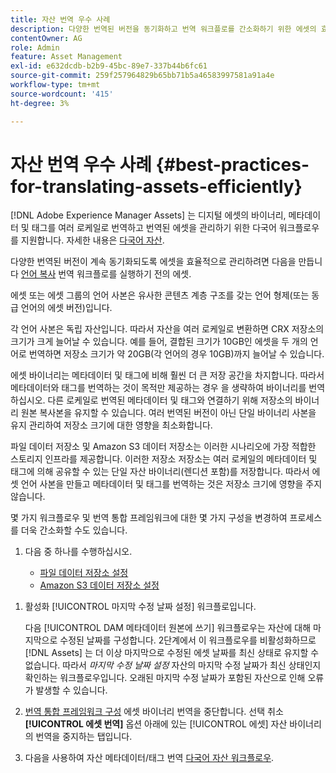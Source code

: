 ```yaml
---
title: 자산 번역 우수 사례
description: 다양한 번역된 버전을 동기화하고 번역 워크플로를 간소화하기 위한 에셋의 효율적인 관리를 위한 모범 사례입니다.
contentOwner: AG
role: Admin
feature: Asset Management
exl-id: e632dcdb-b2b9-45bc-89e7-337b44b6fc61
source-git-commit: 259f257964829b65bb71b5a46583997581a91a4e
workflow-type: tm+mt
source-wordcount: '415'
ht-degree: 3%

---
```


# 자산 번역 우수 사례 {#best-practices-for-translating-assets-efficiently}

[!DNL Adobe Experience Manager Assets] 는 디지털 에셋의 바이너리, 메타데이터 및 태그를 여러 로케일로 번역하고 번역된 에셋을 관리하기 위한 다국어 워크플로우를 지원합니다. 자세한 내용은 [다국어 자산](multilingual-assets.md).

다양한 번역된 버전이 계속 동기화되도록 에셋을 효율적으로 관리하려면 다음을 만듭니다 [언어 복사](preparing-assets-for-translation.md) 번역 워크플로를 실행하기 전의 에셋.

에셋 또는 에셋 그룹의 언어 사본은 유사한 콘텐츠 계층 구조를 갖는 언어 형제(또는 동급 언어의 에셋 버전)입니다.

각 언어 사본은 독립 자산입니다. 따라서 자산을 여러 로케일로 변환하면 CRX 저장소의 크기가 크게 늘어날 수 있습니다. 예를 들어, 결합된 크기가 10GB인 에셋을 두 개의 언어로 번역하면 저장소 크기가 약 20GB(각 언어의 경우 10GB)까지 늘어날 수 있습니다.

에셋 바이너리는 메타데이터 및 태그에 비해 훨씬 더 큰 저장 공간을 차지합니다. 따라서 메타데이터와 태그를 번역하는 것이 목적만 제공하는 경우 을 생략하여 바이너리를 번역하십시오. 다른 로케일로 번역된 메타데이터 및 태그와 연결하기 위해 저장소의 바이너리 원본 복사본을 유지할 수 있습니다. 여러 번역된 버전이 아닌 단일 바이너리 사본을 유지 관리하여 저장소 크기에 대한 영향을 최소화합니다.

파일 데이터 저장소 및 Amazon S3 데이터 저장소는 이러한 시나리오에 가장 적합한 스토리지 인프라를 제공합니다. 이러한 저장소 저장소는 여러 로케일의 메타데이터 및 태그에 의해 공유할 수 있는 단일 자산 바이너리(렌디션 포함)를 저장합니다. 따라서 에셋 언어 사본을 만들고 메타데이터 및 태그를 번역하는 것은 저장소 크기에 영향을 주지 않습니다.

몇 가지 워크플로우 및 번역 통합 프레임워크에 대한 몇 가지 구성을 변경하여 프로세스를 더욱 간소화할 수도 있습니다.

1. 다음 중 하나를 수행하십시오.

   * [파일 데이터 저장소 설정](/help/sites-deploying/data-store-config.md)
   * [Amazon S3 데이터 저장소 설정](/help/sites-deploying/data-store-config.md)

<!--
1. Disable the [DAM MetaData Write-back](/help/sites-administering/workflow-offloader.md#disable-offloading) workflow.

   As the name suggests, the [!UICONTROL DAM Metadata Writeback] workflow rewrites the metadata to the binary file. Because the metadata changes after translation, writing it back to the binary file generates a different binary for a language copy.

   >[!NOTE]
   >
   >Disabling the [!UICONTROL DAM MetaData Writeback] workflow turns off XMP metadata write-back on asset binaries. Consequently, future metadata changes are no longer be saved within the assets. Evaluate the consequences before disabling this workflow.
-->

1. 활성화 [!UICONTROL 마지막 수정 날짜 설정] 워크플로입니다.

   다음 [!UICONTROL DAM 메타데이터 원본에 쓰기] 워크플로우는 자산에 대해 마지막으로 수정된 날짜를 구성합니다. 2단계에서 이 워크플로우를 비활성화하므로 [!DNL Assets] 는 더 이상 마지막으로 수정된 에셋 날짜를 최신 상태로 유지할 수 없습니다. 따라서 *마지막 수정 날짜 설정* 자산의 마지막 수정 날짜가 최신 상태인지 확인하는 워크플로우입니다. 오래된 마지막 수정 날짜가 포함된 자산으로 인해 오류가 발생할 수 있습니다.

1. [번역 통합 프레임워크 구성](/help/sites-administering/tc-tic.md) 에셋 바이너리 번역을 중단합니다. 선택 취소 **[!UICONTROL 에셋 번역]** 옵션 아래에 있는 [!UICONTROL 에셋] 자산 바이너리의 번역을 중지하는 탭입니다.
1. 다음을 사용하여 자산 메타데이터/태그 번역 [다국어 자산 워크플로우](multilingual-assets.md).
